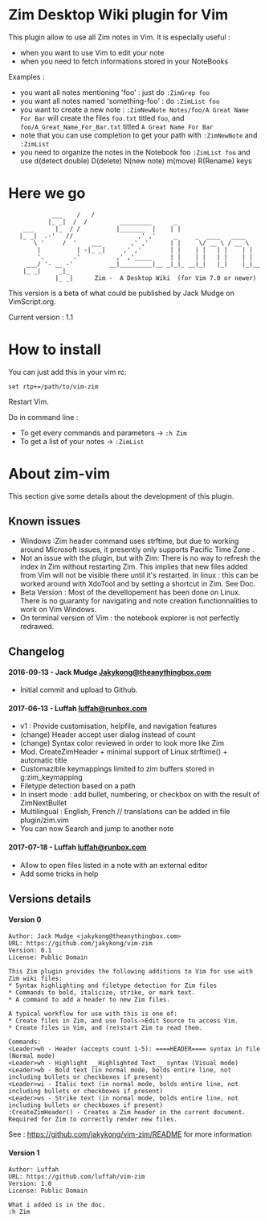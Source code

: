 Zim Desktop Wiki plugin for Vim
================================
This plugin allow to use all Zim notes in Vim.
It is especially useful :

* when you want to use Vim to edit your note
* when you need to fetch informations stored in your NoteBooks

Examples :

* you want all notes mentioning 'foo' : just do `:ZimGrep foo`
* you want all notes named 'something-foo' : do `:ZimList foo`
* you want to create a new note : `:ZimNewNote Notes/foo/A Great Name For Bar` will create the files `foo.txt` titled `foo`, and `foo/A_Great_Name_For_Bar.txt` titled `A Great Name For Bar`
* note that you can use <Tab> completion to get your path with `:ZimNewNote` and `:ZimList`
* you need to organize the notes in the Notebook foo `:ZimList foo` and use d(detect double) D(delete) N(new note) m(move) R(Rename) keys

Here we go
================================
```
            ___    /   /                                              
           |_ _|  /  /         _________      _                       
    ___      |_  / /          |_______  |    | |                      
   |_ _|  .-'   //                  ,' ,'     _     _  ____   ____    
       \ '     /  '    ___        ,' ,'      | |     \/ __ \ / __ \   
        |          | -|_ _|     ,' ,'        | |    | |   | |    | |  
        '.        .'          ,' ,'_____     | |    | |   | |    | |  
     ___/ '- __ -'          __|_________|__ _|_|_ __|_|   |_|    |_|__
    |_ _|     _|_                                                     
             |_ _|      Zim -  A Desktop Wiki  (for Vim 7.0 or newer) 
```
This version is a beta of what could be published by Jack Mudge
on VimScript.org.

Current version : 1.1

How to install
================================
You can just add this in your vim rc:
```
set rtp+=/path/to/vim-zim
```

Restart Vim.

Do in command line :

* To get every commands and parameters ->  `:h Zim`
* To get a list of your notes -> `:ZimList`

About zim-vim
=============
This section give some details about the development of this plugin.

## Known issues  
* Windows :Zim header command uses strftime, but due to working around Microsoft issues,
  it presently only supports Pacific Time Zone .
* Not an issue with the plugin, but with Zim: There is no way to refresh the index
  in Zim without restarting Zim. This implies that new files added from Vim will
  not be visible there until it's restarted.
  In linux : this can be worked around with XdoTool and by setting a shortcut in Zim. See Doc.
* Beta Version : Most of the devellopement has been done on Linux.
  There is no guaranty for navigating and note creation functionnalities to work on Vim Windows.
* On terminal version of Vim : the notebook explorer is not perfectly redrawed.

## Changelog
#### 2016-09-13 - Jack Mudge <Jakykong@theanythingbox.com>
* Initial commit and upload to Github. 

#### 2017-06-13 - Luffah <luffah@runbox.com>
* v1 : Provide customisation, helpfile, and navigation features
* (change) Header accept user dialog instead of count
* (change) Syntax color reviewed in order to look more like Zim
* Mod. CreateZimHeader + minimal support of Linux strftime() + automatic title
* Customazible keymappings limited to zim buffers stored in g:zim_keymapping
* Filetype detection based on a path
* In insert mode : add bullet, numbering, or checkbox on <Leader><CR> with the result of ZimNextBullet
* Multilingual : English, French // translations can be added in file plugin/zim.vim
* You can now Search and jump to another note

#### 2017-07-18 - Luffah <luffah@runbox.com>
* Allow to open files listed in a note with an external editor
* Add some tricks in help

## Versions details
#### Version 0
```
Author: Jack Mudge <jakykong@theanythingbox.com>
URL: https://github.com/jakykong/vim-zim
Version: 0.1
License: Public Domain

This Zim plugin provides the following additions to Vim for use with Zim wiki files:
* Syntax highlighting and filetype detection for Zim files
* Commands to bold, italicize, strike, or mark text.
* A command to add a header to new Zim files.

A typical workflow for use with this is one of:
* Create files in Zim, and use Tools->Edit Source to access Vim.
* Create files in Vim, and (re)start Zim to read them.

Commands:
<Leader>wh - Header (accepts count 1-5): ====HEADER==== syntax in file (Normal mode)
<Leader>wh - Highlight __Highlighted Text__ syntax (Visual mode)
<Leader>wb - Bold text (in normal mode, bolds entire line, not including bullets or checkboxes if present)
<Leader>wi - Italic text (in normal mode, bolds entire line, not including bullets or checkboxes if present)
<Leader>ws - Strike text (in normal mode, bolds entire line, not including bullets or checkboxes if present)
:CreateZimHeader() - Creates a Zim header in the current document. Required for Zim to correctly render new files.
```
See : https://github.com/jakykong/vim-zim/README for more information

#### Version 1
```
Author: Luffah
URL: https://github.com/luffah/vim-zim
Version: 1.0
License: Public Domain

What i added is in the doc.
:h Zim
```
